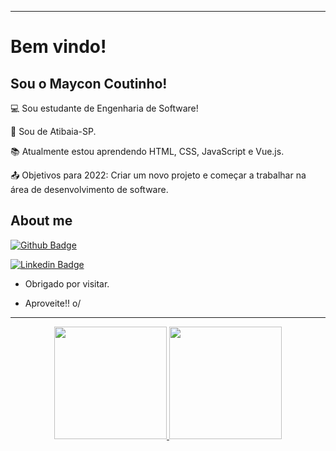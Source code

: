 ----------------------------------------------------------------------------

# Bem vindo!

 

## Sou o Maycon Coutinho!

 

:computer: Sou estudante de Engenharia de Software!

:house_with_garden: Sou de Atibaia-SP.

:books: Atualmente estou aprendendo HTML, CSS, JavaScript e Vue.js.

:outbox_tray: Objetivos para 2022: Criar um novo projeto e começar a trabalhar na área de desenvolvimento de software.

 

## About me

[![Github Badge](https://img.shields.io/badge/-Github-000?style=flat-square&logo=Github&logoColor=white&link=LINK_GIT)](https://github.com/coutinho-maycon)

[![Linkedin Badge](https://img.shields.io/badge/LinkedIn-0077B5?style=for-the-badge&logo=linkedin&logoColor=white)]( https://www.linkedin.com/in/coutinhomaycon/)



- Obrigado por visitar.

- Aproveite!! o/

----------------------------------------------------------------------------------
<div align="center">
  <a href="https://github.com/coutinho-maycon">
  <img height="180em" src="https://github-readme-stats.vercel.app/api?username=coutinho-maycon&show_icons=true&theme=dracula&include_all_commits=true&count_private=true"/>
  <img height="180em" src="https://github-readme-stats.vercel.app/api/top-langs/?username=coutinho-maycon&layout=compact&langs_count=7&theme=dracula"/>
</div>
